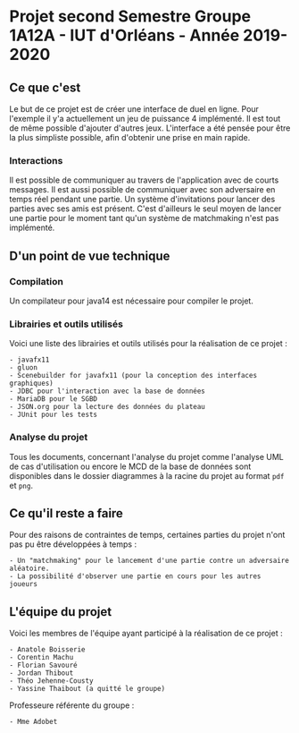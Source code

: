 # Projet second Semestre Groupe 1A12A - IUT d'Orléans - Année 2019-2020

Ce que c'est
------

Le but de ce projet est de créer une interface de duel en ligne. Pour l'exemple il y'a actuellement
un jeu de puissance 4 implémenté.
Il est tout de même possible d'ajouter d'autres jeux.
L'interface a été pensée pour être la plus simpliste possible, afin d'obtenir une prise en main rapide.

### Interactions

Il est possible de communiquer au travers de l'application avec de courts messages. Il est aussi possible
de communiquer avec son adversaire en temps réel pendant une partie.
Un système d'invitations pour lancer des parties avec ses amis est présent. C'est d'ailleurs le seul
moyen de lancer une partie pour le moment tant qu'un système de matchmaking n'est pas implémenté.

D'un point de vue technique
------

### Compilation

Un compilateur pour java14 est nécessaire pour compiler le projet.

### Librairies et outils utilisés

Voici une liste des librairies et outils utilisés pour la réalisation de ce projet :

    - javafx11
    - gluon
    - Scenebuilder for javafx11 (pour la conception des interfaces graphiques)
    - JDBC pour l'interaction avec la base de données
    - MariaDB pour le SGBD
    - JSON.org pour la lecture des données du plateau
    - JUnit pour les tests

### Analyse du projet

Tous les documents, concernant l'analyse du projet comme l'analyse UML de cas d'utilisation ou encore
le MCD de la base de données sont disponibles dans le dossier diagrammes à la racine du projet
au format `pdf` et `png`.

Ce qu'il reste a faire
------

Pour des raisons de contraintes de temps, certaines parties du projet n'ont pas pu être développées à
temps :

    - Un "matchmaking" pour le lancement d'une partie contre un adversaire aléatoire.
    - La possibilité d'observer une partie en cours pour les autres joueurs

L'équipe du projet
------

Voici les membres de l'équipe ayant participé à la réalisation de ce projet :

    - Anatole Boisserie
    - Corentin Machu
    - Florian Savouré
    - Jordan Thibout
    - Théo Jehenne-Cousty
    - Yassine Thaibout (a quitté le groupe)

Professeure référente du groupe :

    - Mme Adobet

